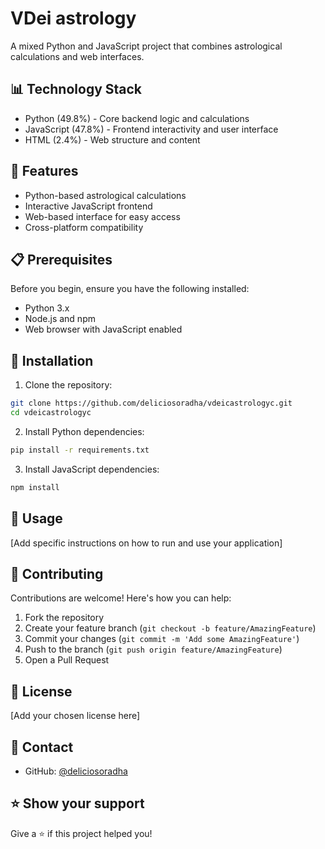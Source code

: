 
# VDei astrology

A mixed Python and JavaScript project that combines astrological calculations and web interfaces.

## 📊 Technology Stack

- Python (49.8%) - Core backend logic and calculations
- JavaScript (47.8%) - Frontend interactivity and user interface
- HTML (2.4%) - Web structure and content

## 🚀 Features

- Python-based astrological calculations
- Interactive JavaScript frontend
- Web-based interface for easy access
- Cross-platform compatibility

## 📋 Prerequisites

Before you begin, ensure you have the following installed:
- Python 3.x
- Node.js and npm
- Web browser with JavaScript enabled

## 🔧 Installation

1. Clone the repository:
```bash
git clone https://github.com/deliciosoradha/vdeicastrologyc.git
cd vdeicastrologyc
```

2. Install Python dependencies:
```bash
pip install -r requirements.txt
```

3. Install JavaScript dependencies:
```bash
npm install
```

## 🎯 Usage

[Add specific instructions on how to run and use your application]

## 🤝 Contributing

Contributions are welcome! Here's how you can help:

1. Fork the repository
2. Create your feature branch (`git checkout -b feature/AmazingFeature`)
3. Commit your changes (`git commit -m 'Add some AmazingFeature'`)
4. Push to the branch (`git push origin feature/AmazingFeature`)
5. Open a Pull Request

## 📝 License

[Add your chosen license here]

## 👤 Contact

- GitHub: [@deliciosoradha](https://github.com/deliciosoradha)

## ⭐ Show your support

Give a ⭐️ if this project helped you!
